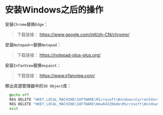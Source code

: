 # 安装Windows之后的操作

安装`Chrome`替换`Edge`：

> 下载链接： https://www.google.com/intl/zh-CN/chrome/

安装`Notepad++`替换`Notepad`：

> 下载链接： https://notepad-plus-plus.org/

安装`InfanView`替换`mspaint`：

> 下载链接： https://www.irfanview.com/

移出资源管理器中的`3D Object`库：

```cmd
  @echo off
  REG DELETE "HKEY_LOCAL_MACHINE\SOFTWARE\Microsoft\Windows\CurrentVersion\Explorer\MyComputer\NameSpace\{0DB7E03F-FC29-4DC6-9020-FF41B59E513A}" /f
  REG DELETE "HKEY_LOCAL_MACHINE\SOFTWARE\Wow6432Node\Microsoft\Windows\CurrentVersion\Explorer\MyComputer\NameSpace\{0DB7E03F-FC29-4DC6-9020-FF41B59E513A}" /f
  exit
```
